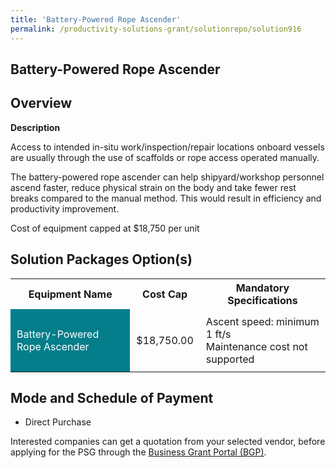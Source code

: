 ```yaml
---
title: 'Battery-Powered Rope Ascender'
permalink: /productivity-solutions-grant/solutionrepo/solution916
---
```


## Battery-Powered Rope Ascender

## Overview

**Description**

Access to intended in-situ work/inspection/repair locations onboard vessels are usually through the use of scaffolds or rope access operated manually.

The battery-powered rope ascender can help shipyard/workshop personnel ascend faster,  reduce physical strain on the body and take fewer rest breaks compared to the manual method. This would result in efficiency and productivity improvement.

Cost of equipment capped at $18,750 per unit

## Solution Packages Option(s)

<table>
<tr>
<th><b>Equipment Name</b></th>
<th><b>Cost Cap</b></th>
<th><b>Mandatory Specifications</b></th>
</tr>
<tr>
<td style='padding: 10px; background-color: #037E8A; color: #FFFFFF;'>Battery-Powered Rope Ascender</td>
<td style='padding: 10px;'>$18,750.00</td>
<td style='padding: 10px;'>Ascent speed: minimum 1 ft/s<br>Maintenance cost not supported</td>
</tr>
</table>

## Mode and Schedule of Payment

 - Direct Purchase

Interested companies can get a quotation from your selected vendor, before applying for the PSG through the <a href='https://www.businessgrants.gov.sg/' target='_blank' rel='noopener'>Business Grant Portal (BGP)</a>.

<script src="/jquery/resize-tables.js"></script>
